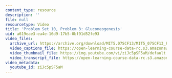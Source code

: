 ```yaml
---
content_type: resource
description: ''
file: null
resourcetype: Video
title: 'Problem Set 10, Problem 3: Gluconeogenesis'
uid: a619eae3-ea4e-16d9-17b5-0bf91d52fe93
video_files:
  archive_url: https://archive.org/download/MIT5.07SCF13/MIT5_07SCF13_Pset10_Q3_300k.mp4
  video_captions_file: https://open-learning-course-data-rc.s3.amazonaws.com/5-07sc-biological-chemistry-i-fall-2013/1556f5d2d32b52149b5a366e02531c05_ziJc5pSF5aM.vtt
  video_thumbnail_file: https://img.youtube.com/vi/ziJc5pSF5aM/default.jpg
  video_transcript_file: https://open-learning-course-data-rc.s3.amazonaws.com/5-07sc-biological-chemistry-i-fall-2013/f65ad40bcb4a04e792826047c295b82e_ziJc5pSF5aM.pdf
video_metadata:
  youtube_id: ziJc5pSF5aM
---
```

